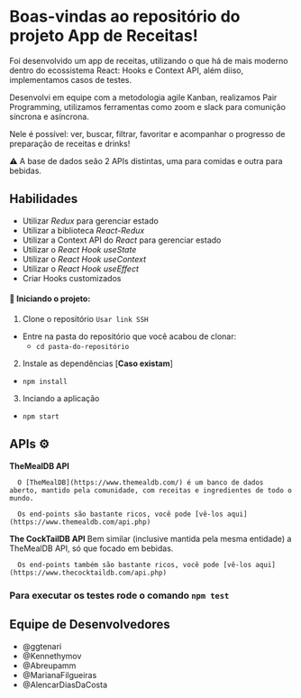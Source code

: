 # Boas-vindas ao repositório do projeto App de Receitas!


  Foi desenvolvido um app de receitas, utilizando o que há de mais moderno dentro do ecossistema React: Hooks e Context API, além diiso, implementamos casos de testes.
  
  Desenvolvi em equipe com a metodologia agile Kanban, realizamos Pair Programming, utilizamos ferramentas como zoom e slack para comunição síncrona e asíncrona. 

  Nele é possível: ver, buscar, filtrar, favoritar e acompanhar o progresso de preparação de receitas e drinks!

  ⚠️ A base de dados seão 2 APIs distintas, uma para comidas e outra para bebidas.

##  Habilidades

  - Utilizar _Redux_ para gerenciar estado
  - Utilizar a biblioteca _React-Redux_
  - Utilizar a Context API do _React_ para gerenciar estado
  - Utilizar o _React Hook useState_
  - Utilizar o _React Hook useContext_
  - Utilizar o _React Hook useEffect_
  - Criar Hooks customizados
  
  #### 🔰 Iniciando o projeto:
 1. Clone o repositório `Usar link SSH`

- Entre na pasta do repositório que você acabou de clonar:
  * `cd pasta-do-repositório`

 2. Instale as dependências [**Caso existam**]
  * `npm install`
 
 3. Inciando a aplicação
  * `npm start`
  
  ## APIs :gear:

   <b> TheMealDB API</b>

      O [TheMealDB](https://www.themealdb.com/) é um banco de dados aberto, mantido pela comunidade, com receitas e ingredientes de todo o mundo.

      Os end-points são bastante ricos, você pode [vê-los aqui](https://www.themealdb.com/api.php)
      
   <b> The CockTailDB API</b>
      Bem similar (inclusive mantida pela mesma entidade) a TheMealDB API, só que focado em bebidas.

      Os end-points também são bastante ricos, você pode [vê-los aqui](https://www.thecocktaildb.com/api.php)
      
   ### Para executar os testes rode o comando `npm test`
   
   
   ## Equipe de Desenvolvedores
   - @ggtenari
   - @Kennethymov 
   - @Abreupamm
   - @MarianaFilgueiras
   - @AlencarDiasDaCosta 
   
   
   
